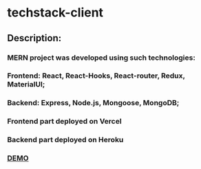 # techstack-client

## Description: 
### MERN project was developed using such technologies:
### Frontend: React, React-Hooks, React-router, Redux, MaterialUI;
### Backend: Express, Node.js, Mongoose, MongoDB;

### Frontend part deployed on Vercel
### Backend part deployed on Heroku

### [DEMO](https://techstack-client-d8rhva9g5-ivanshulhan.vercel.app/)
